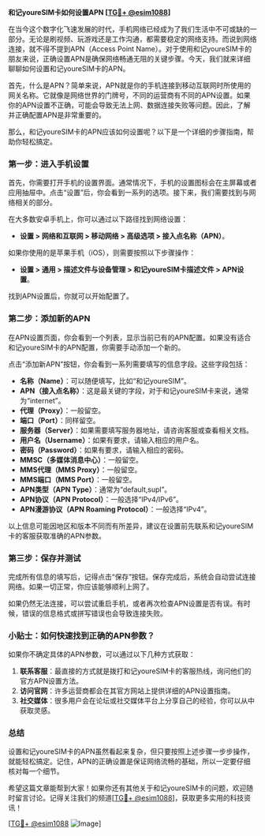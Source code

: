 **和记youreSIM卡如何设置APN [[TG💪+ @esim1088](https://t.me/s/esim1088)]**

在当今这个数字化飞速发展的时代，手机网络已经成为了我们生活中不可或缺的一部分。无论是刷视频、玩游戏还是工作沟通，都需要稳定的网络支持。而说到网络连接，就不得不提到APN（Access Point Name）。对于使用和记youreSIM卡的朋友来说，正确设置APN是确保网络畅通无阻的关键步骤。今天，我们就来详细聊聊如何设置和记youreSIM卡的APN。

首先，什么是APN？简单来说，APN就是你的手机连接到移动互联网时所使用的网关名称。它就像是网络世界的门牌号，不同的运营商有不同的APN设置。如果你的APN设置不正确，可能会导致无法上网、数据连接失败等问题。因此，了解并正确配置APN是非常重要的。

那么，和记youreSIM卡的APN应该如何设置呢？以下是一个详细的步骤指南，帮助你轻松搞定。

### 第一步：进入手机设置

首先，你需要打开手机的设置界面。通常情况下，手机的设置图标会在主屏幕或者应用抽屉中。点击“设置”后，你会看到一系列的选项。接下来，我们需要找到与网络相关的部分。

在大多数安卓手机上，你可以通过以下路径找到网络设置：
- **设置 > 网络和互联网 > 移动网络 > 高级选项 > 接入点名称（APN）**。

如果你使用的是苹果手机（iOS），则需要按照以下步骤操作：
- **设置 > 通用 > 描述文件与设备管理 > 和记youreSIM卡描述文件 > APN设置**。

找到APN设置后，你就可以开始配置了。

### 第二步：添加新的APN

在APN设置页面，你会看到一个列表，显示当前已有的APN配置。如果没有适合和记youreSIM卡的APN配置，你需要手动添加一个新的。

点击“添加新APN”按钮，你会看到一系列需要填写的信息字段。这些字段包括：

- **名称（Name）**：可以随便填写，比如“和记youreSIM”。
- **APN（接入点名称）**：这是最关键的字段，对于和记youreSIM卡来说，通常为“internet”。
- **代理（Proxy）**：一般留空。
- **端口（Port）**：同样留空。
- **服务器（Server）**：如果需要填写服务器地址，请咨询客服或查看相关文档。
- **用户名（Username）**：如果有要求，请输入相应的用户名。
- **密码（Password）**：如果有要求，请输入相应的密码。
- **MMSC（多媒体消息中心）**：一般留空。
- **MMS代理（MMS Proxy）**：一般留空。
- **MMS端口（MMS Port）**：一般留空。
- **APN类型（APN Type）**：通常为“default,supl”。
- **APN协议（APN Protocol）**：一般选择“IPv4/IPv6”。
- **APN漫游协议（APN Roaming Protocol）**：一般选择“IPv4”。

以上信息可能因地区和版本不同而有所差异，建议在设置前先联系和记youreSIM卡的客服获取准确的APN参数。

### 第三步：保存并测试

完成所有信息的填写后，记得点击“保存”按钮。保存完成后，系统会自动尝试连接网络。如果一切正常，你应该能够顺利上网了。

如果仍然无法连接，可以尝试重启手机，或者再次检查APN设置是否有误。有时候，错误的信息格式或拼写错误也会导致连接失败。

### 小贴士：如何快速找到正确的APN参数？

如果你不确定具体的APN参数，可以通过以下几种方式获取：

1. **联系客服**：最直接的方式就是拨打和记youreSIM卡的客服热线，询问他们的官方APN设置方法。
2. **访问官网**：许多运营商都会在其官方网站上提供详细的APN设置指南。
3. **社交媒体**：很多用户会在论坛或社交媒体平台上分享自己的经验，你可以从中获取灵感。

### 总结

设置和记youreSIM卡的APN虽然看起来复杂，但只要按照上述步骤一步步操作，就能轻松搞定。记住，APN的正确设置是保证网络流畅的基础，所以一定要仔细核对每一个细节。

希望这篇文章能帮到大家！如果你还有其他关于和记youreSIM卡的问题，欢迎随时留言讨论。记得关注我们的频道[[TG💪+ @esim1088](https://t.me/s/esim1088)]，获取更多实用的科技资讯！

[[TG💪+ @esim1088](https://t.me/s/esim1088) ![Image](https://i.postimg.cc/4NQfJmqS/Snipaste-2025-05-13-00-14-12.png)]
